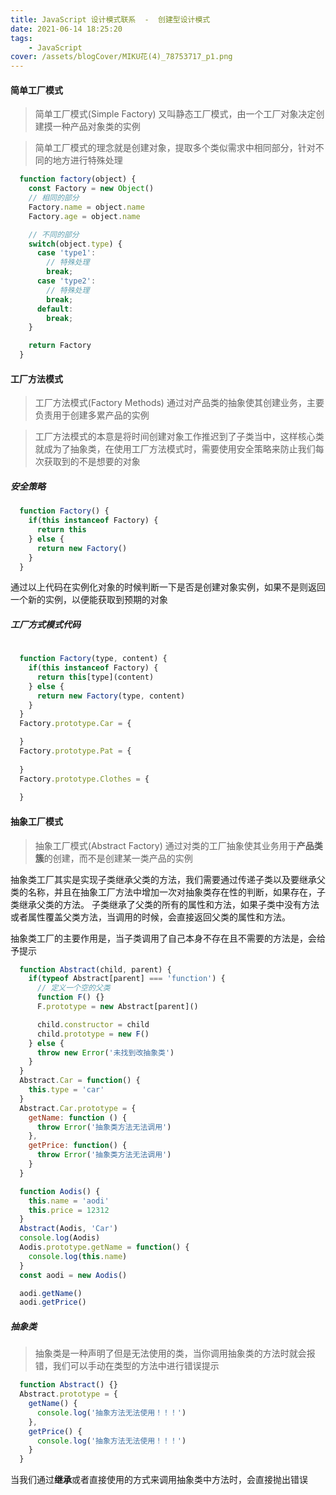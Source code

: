 ```yaml
---
title: JavaScript 设计模式联系  -  创建型设计模式
date: 2021-06-14 18:25:20
tags:
    - JavaScript
cover: /assets/blogCover/MIKU花(4)_78753717_p1.png
---
```



#### 简单工厂模式

> 简单工厂模式(Simple Factory) 又叫静态工厂模式，由一个工厂对象决定创建摸一种产品对象类的实例

> 简单工厂模式的理念就是创建对象，提取多个类似需求中相同部分，针对不同的地方进行特殊处理

~~~js
  function factory(object) {
    const Factory = new Object()
    // 相同的部分
    Factory.name = object.name
    Factory.age = object.name

    // 不同的部分
    switch(object.type) {
      case 'type1':
        // 特殊处理
        break;
      case 'type2':
        // 特殊处理
        break;
      default:
        break;
    }

    return Factory
  }
~~~

#### 工厂方法模式

> 工厂方法模式(Factory Methods) 通过对产品类的抽象使其创建业务，主要负责用于创建多累产品的实例

> 工厂方法模式的本意是将时间创建对象工作推迟到了子类当中，这样核心类就成为了抽象类，在使用工厂方法模式时，需要使用安全策略来防止我们每次获取到的不是想要的对象

##### 安全策略

~~~js
  function Factory() {
    if(this instanceof Factory) {
      return this
    } else {
      return new Factory()
    }
  }
~~~

通过以上代码在实例化对象的时候判断一下是否是创建对象实例，如果不是则返回一个新的实例，以便能获取到预期的对象

##### 工厂方式模式代码

~~~js
  
  function Factory(type, content) {
    if(this instanceof Factory) {
      return this[type](content)
    } else {
      return new Factory(type, content)
    }
  }
  Factory.prototype.Car = {

  }
  Factory.prototype.Pat = {
    
  }
  Factory.prototype.Clothes = {
    
  }
~~~

#### 抽象工厂模式

> 抽象工厂模式(Abstract Factory) 通过对类的工厂抽象使其业务用于**产品类簇**的创建，而不是创建某一类产品的实例

抽象类工厂其实是实现子类继承父类的方法，我们需要通过传递子类以及要继承父类的名称，并且在抽象工厂方法中增加一次对抽象类存在性的判断，如果存在，子类继承父类的方法。
子类继承了父类的所有的属性和方法，如果子类中没有方法或者属性覆盖父类方法，当调用的时候，会直接返回父类的属性和方法。

抽象类工厂的主要作用是，当子类调用了自己本身不存在且不需要的方法是，会给予提示

~~~js
  function Abstract(child, parent) {
    if(typeof Abstract[parent] === 'function') {
      // 定义一个空的父类
      function F() {}
      F.prototype = new Abstract[parent]()

      child.constructor = child
      child.prototype = new F()
    } else {
      throw new Error('未找到改抽象类')
    }
  }
  Abstract.Car = function() {
    this.type = 'car'
  }
  Abstract.Car.prototype = {
    getName: function () {
      throw Error('抽象类方法无法调用')
    },
    getPrice: function() {
      throw Error('抽象类方法无法调用')
    }
  }

  function Aodis() {
    this.name = 'aodi'
    this.price = 12312
  }
  Abstract(Aodis, 'Car')
  console.log(Aodis)
  Aodis.prototype.getName = function() {
    console.log(this.name)
  }
  const aodi = new Aodis()

  aodi.getName()
  aodi.getPrice()
~~~

##### 抽象类

> 抽象类是一种声明了但是无法使用的类，当你调用抽象类的方法时就会报错，我们可以手动在类型的方法中进行错误提示

~~~js
  function Abstract() {}
  Abstract.prototype = {
    getName() {
      console.log('抽象方法无法使用！！！')
    },
    getPrice() {
      console.log('抽象方法无法使用！！！')
    }
  }
~~~
当我们通过**继承**或者直接使用的方式来调用抽象类中方法时，会直接抛出错误

